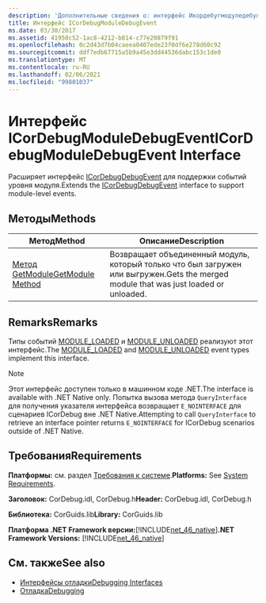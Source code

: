 ```yaml
---
description: 'Дополнительные сведения о: интерфейс Икордебугмодуледебужевент'
title: Интерфейс ICorDebugModuleDebugEvent
ms.date: 03/30/2017
ms.assetid: 41950c52-1ac8-4212-b814-c77e20879f91
ms.openlocfilehash: 0c2d43d7b04caeea0407ede23f0df6e278d60c92
ms.sourcegitcommit: ddf7edb67715a5b9a45e3dd44536dabc153c1de0
ms.translationtype: MT
ms.contentlocale: ru-RU
ms.lasthandoff: 02/06/2021
ms.locfileid: "99801037"
---
```

# <a name="icordebugmoduledebugevent-interface"></a><span data-ttu-id="ab997-103">Интерфейс ICorDebugModuleDebugEvent</span><span class="sxs-lookup"><span data-stu-id="ab997-103">ICorDebugModuleDebugEvent Interface</span></span>

<span data-ttu-id="ab997-104">Расширяет интерфейс [ICorDebugDebugEvent](icordebugdebugevent-interface.md) для поддержки событий уровня модуля.</span><span class="sxs-lookup"><span data-stu-id="ab997-104">Extends the [ICorDebugDebugEvent](icordebugdebugevent-interface.md) interface to support module-level events.</span></span>  
  
## <a name="methods"></a><span data-ttu-id="ab997-105">Методы</span><span class="sxs-lookup"><span data-stu-id="ab997-105">Methods</span></span>  
  
|<span data-ttu-id="ab997-106">Метод</span><span class="sxs-lookup"><span data-stu-id="ab997-106">Method</span></span>|<span data-ttu-id="ab997-107">Описание</span><span class="sxs-lookup"><span data-stu-id="ab997-107">Description</span></span>|  
|------------|-----------------|  
|[<span data-ttu-id="ab997-108">Метод GetModule</span><span class="sxs-lookup"><span data-stu-id="ab997-108">GetModule Method</span></span>](icordebugmoduledebugevent-getmodule-method.md)|<span data-ttu-id="ab997-109">Возвращает объединенный модуль, который только что был загружен или выгружен.</span><span class="sxs-lookup"><span data-stu-id="ab997-109">Gets the merged module that was just loaded or unloaded.</span></span>|  
  
## <a name="remarks"></a><span data-ttu-id="ab997-110">Remarks</span><span class="sxs-lookup"><span data-stu-id="ab997-110">Remarks</span></span>  

 <span data-ttu-id="ab997-111">Типы событий [MODULE_LOADED](cordebugdebugeventkind-enumeration.md) и [MODULE_UNLOADED](cordebugdebugeventkind-enumeration.md) реализуют этот интерфейс.</span><span class="sxs-lookup"><span data-stu-id="ab997-111">The [MODULE_LOADED](cordebugdebugeventkind-enumeration.md) and [MODULE_UNLOADED](cordebugdebugeventkind-enumeration.md) event types implement this interface.</span></span>  
  
> [!NOTE]
> <span data-ttu-id="ab997-112">Этот интерфейс доступен только в машинном коде .NET.</span><span class="sxs-lookup"><span data-stu-id="ab997-112">The interface is available with .NET Native only.</span></span> <span data-ttu-id="ab997-113">Попытка вызова метода `QueryInterface` для получения указателя интерфейса возвращает `E_NOINTERFACE` для сценариев ICorDebug вне .NET Native.</span><span class="sxs-lookup"><span data-stu-id="ab997-113">Attempting to call `QueryInterface` to retrieve an interface pointer returns `E_NOINTERFACE` for ICorDebug scenarios outside of .NET Native.</span></span>  
  
## <a name="requirements"></a><span data-ttu-id="ab997-114">Требования</span><span class="sxs-lookup"><span data-stu-id="ab997-114">Requirements</span></span>  

 <span data-ttu-id="ab997-115">**Платформы:** см. раздел [Требования к системе](../../get-started/system-requirements.md).</span><span class="sxs-lookup"><span data-stu-id="ab997-115">**Platforms:** See [System Requirements](../../get-started/system-requirements.md).</span></span>  
  
 <span data-ttu-id="ab997-116">**Заголовок:** CorDebug.idl, CorDebug.h</span><span class="sxs-lookup"><span data-stu-id="ab997-116">**Header:** CorDebug.idl, CorDebug.h</span></span>  
  
 <span data-ttu-id="ab997-117">**Библиотека:** CorGuids.lib</span><span class="sxs-lookup"><span data-stu-id="ab997-117">**Library:** CorGuids.lib</span></span>  
  
 <span data-ttu-id="ab997-118">**Платформа .NET Framework версии:**[!INCLUDE[net_46_native](../../../../includes/net-46-native-md.md)]</span><span class="sxs-lookup"><span data-stu-id="ab997-118">**.NET Framework Versions:** [!INCLUDE[net_46_native](../../../../includes/net-46-native-md.md)]</span></span>  
  
## <a name="see-also"></a><span data-ttu-id="ab997-119">См. также</span><span class="sxs-lookup"><span data-stu-id="ab997-119">See also</span></span>

- [<span data-ttu-id="ab997-120">Интерфейсы отладки</span><span class="sxs-lookup"><span data-stu-id="ab997-120">Debugging Interfaces</span></span>](debugging-interfaces.md)
- [<span data-ttu-id="ab997-121">Отладка</span><span class="sxs-lookup"><span data-stu-id="ab997-121">Debugging</span></span>](index.md)
